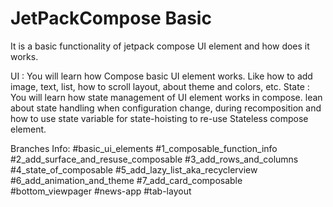 # JetPackCompose Basic
It is a basic functionality of jetpack compose UI element and how does it works.

UI : You will learn how Compose basic UI element works. Like how to add image, text, list, how to scroll layout, about theme and colors, etc.
State : You will learn how state management of UI element works in compose. lean about state handling 
        when configuration change, during recomposition and how to use state variable for state-hoisting to re-use 
        Stateless compose element.

Branches Info:
#basic_ui_elements
#1_composable_function_info
#2_add_surface_and_resuse_composable
#3_add_rows_and_columns
#4_state_of_composable
#5_add_lazy_list_aka_recyclerview
#6_add_animation_and_theme
#7_add_card_composable
#bottom_viewpager
#news-app
#tab-layout
